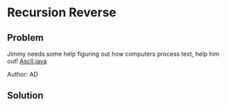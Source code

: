 # Recursion Reverse
## Problem
Jimmy needs some help figuring out how computers process text, help him out!
[AscII.java](./AscII.java)

Author: AD
## Solution